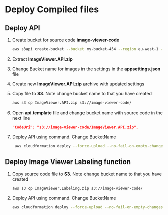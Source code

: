 # Deploy Compiled files

## Deploy API

1. Create bucket for source code **image-viewer-code**

   ```bash
   aws s3api create-bucket --bucket my-bucket-454 --region eu-west-1 --create-bucket-configuration LocationConstraint=eu-west-1
   ```

2. Extract **ImageViewer.API.zip**
3. Change Bucket name for images in the settings in the **appsettings.json** file
4. Create new **ImageViewer.API.zip** archive with updated settings
5. Copy file to **S3**. Note change bucket name to that you have created

    ```bash
    aws s3 cp ImageViewer.API.zip s3://image-viewer-code/
    ```

6. Open **api.template** file and change bucket name with source code in the next line

    ```json
    "CodeUri": "s3://image-viewer-code/ImageViewer.API.zip",
    ```

7. Deploy API using command. Change BucketName

   ```bash
    aws cloudformation deploy --force-upload --no-fail-on-empty-changeset --stack-name 'image-viewer-api' --template-file api.template --capabilities CAPABILITY_NAMED_IAM --parameter-overrides BucketName="image-viewer-images333" ShouldCreateBucket="true"
   ```

## Deploy Image Viewer Labeling function

1. Copy source code file to **S3**. Note change bucket name to that you have created

    ```bash
    aws s3 cp ImageViewer.Labeling.zip s3://image-viewer-code/
    ```

2. Deploy API using command. Change BucketName

    ```bash
    aws cloudformation deploy --force-upload --no-fail-on-empty-changeset --stack-name 'image-viewer-labeling' --template-file labeling.yml --capabilities CAPABILITY_NAMED_IAM --parameter-overrides BucketName="image-viewer-code" CodeKey="ImageViewer.Labeling.zip"
    ```
